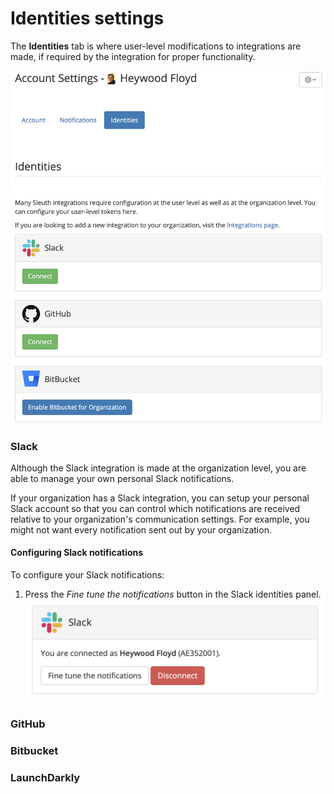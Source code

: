 # Identities settings

The **Identities** tab is where user-level modifications to integrations are made, if required by the integration for proper functionality. 

![](../../.gitbook/assets/account-settings-identities.png)

### Slack

Although the Slack integration is made at the organization level, you are able to manage your own personal Slack notifications. 

If your organization has a Slack integration, you can setup your personal Slack account so that you can control which notifications are received relative to your organization's communication settings. For example, you might not want every notification sent out by your organization.

#### Configuring Slack notifications

To configure your Slack notifications: 

1. Press the _Fine tune the notifications_ button in the Slack identities panel.  ![](../../.gitbook/assets/identities-slack-user.png) 

### GitHub

### Bitbucket

### LaunchDarkly



